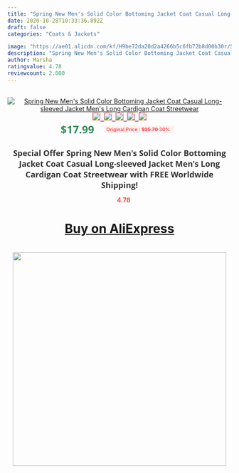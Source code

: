 ```yaml
---
title: "Spring New Men's Solid Color Bottoming Jacket Coat Casual Long-sleeved Jacket Men's Long Cardigan Coat Streetwear"
date: 2020-10-28T10:33:36.892Z
draft: false
categories: "Coats & Jackets"

image: "https://ae01.alicdn.com/kf/H9be72da20d2a4266b5c6fb72b8d00b30r/Spring-New-Men-s-Solid-Color-Bottoming-Jacket-Coat-Casual-Long-sleeved-Jacket-Men-s-Long.jpg"
description: "Spring New Men's Solid Color Bottoming Jacket Coat Casual Long-sleeved Jacket Men's Long Cardigan Coat Streetwear"
author: Marsha
ratingvalue: 4.78
reviewcount: 2.000
---
```

<br>
<div style="text-align: center;">
<a href="https://s.click.aliexpress.com/e/_APfHCv" target="_blank" rel="nofollow noopener noreferrer"><img alt="Spring New Men's Solid Color Bottoming Jacket Coat Casual Long-sleeved Jacket Men's Long Cardigan Coat Streetwear" class="magnifier-image" src="https://ae01.alicdn.com/kf/H9be72da20d2a4266b5c6fb72b8d00b30r/Spring-New-Men-s-Solid-Color-Bottoming-Jacket-Coat-Casual-Long-sleeved-Jacket-Men-s-Long.jpg_640x640.jpg">
<br>
<img style="border:1px solid salmon" src="https://ae01.alicdn.com/kf/H9be72da20d2a4266b5c6fb72b8d00b30r/Spring-New-Men-s-Solid-Color-Bottoming-Jacket-Coat-Casual-Long-sleeved-Jacket-Men-s-Long.jpg_120x120.jpg">&nbsp;&nbsp;<img style="border:1px solid salmon" src="https://ae01.alicdn.com/kf/H914410c451ec45cc982cc9ebe3160cd1U/Spring-New-Men-s-Solid-Color-Bottoming-Jacket-Coat-Casual-Long-sleeved-Jacket-Men-s-Long.jpg_120x120.jpg">&nbsp;&nbsp;<img style="border:1px solid salmon" src="https://ae01.alicdn.com/kf/H7884f2e2d5a64147842b3e979ae6b637k/Spring-New-Men-s-Solid-Color-Bottoming-Jacket-Coat-Casual-Long-sleeved-Jacket-Men-s-Long.jpg_120x120.jpg">&nbsp;&nbsp;<img style="border:1px solid salmon" src="https://ae01.alicdn.com/kf/Ha5fe060a161441aa91c2d2fc607945f3e/Spring-New-Men-s-Solid-Color-Bottoming-Jacket-Coat-Casual-Long-sleeved-Jacket-Men-s-Long.jpg_120x120.jpg">&nbsp;&nbsp;<img style="border:1px solid salmon" src="https://ae01.alicdn.com/kf/H97de7fdfca834fb8946a37b5f6cca510L/Spring-New-Men-s-Solid-Color-Bottoming-Jacket-Coat-Casual-Long-sleeved-Jacket-Men-s-Long.jpg_120x120.jpg"></a></div><br0>
<div style="text-align: center;"><span style="background-color: white; border: 0px; box-sizing: border-box; color: seagreen; display: inline-block; font-family: &quot;open sans&quot; , &quot;arial&quot; , &quot;helvetica&quot; , sans-serif , &quot;heiti&quot;; font-size: 24px; font-stretch: inherit; font-weight: 700; line-height: inherit; margin: 0px 10px 0px 0px; padding: 0px; vertical-align: middle;">$17.99 </span>
<span style="background: rgb(255 , 241 , 241); border-radius: 3px; border: 0px; box-sizing: border-box; color: #ff4747; display: inline-block; font-family: inherit; font-size: 12px; font-stretch: inherit; font-style: inherit; font-variant: inherit; font-weight: 600; line-height: inherit; margin: 0px; padding: 2px 5px; transform: scale(0.9); vertical-align: middle;">Original Price : <b style="text-decoration: line-through;">$25.70 </b> 30%&nbsp;&nbsp;</span></div>
<h1 style="color: #333333; display: inline-block; font-family: &quot;open sans&quot; , &quot;arial&quot; , &quot;helvetica&quot; , sans-serif , &quot;heiti&quot;; font-size: 18px; font-stretch: inherit; font-weight: 700; text-align: center;">Special Offer Spring New Men's Solid Color Bottoming Jacket Coat Casual Long-sleeved Jacket Men's Long Cardigan Coat Streetwear with FREE Worldwide Shipping!</h1>
<div style="color: #ff4747; text-align: center;">
<img src="https://4.bp.blogspot.com/-M0ZcTcb-5uY/XleCXlxnR4I/AAAAAAAAAEc/OrjgMkXV1oMQFaCRZj5HQwOCBcu3w1FegCPcBGAYYCw/s1600/star.png" style="height: 15px;">&nbsp;<b>4.78</b></div>
<div class="button_cont" align="center"><a class="buynow_a" href="https://s.click.aliexpress.com/e/_APfHCv" target="_blank" rel="nofollow noopener noreferrer"><H1>Buy on AliExpress</H1></a></div><br>
<div class="separator" style="clear: both; text-align: center;">
<img src="https://lh3.googleusercontent.com/-pTy5HemUv9M/XlePHvY0dAI/AAAAAAAAAE4/0nX5iRUoIWY8eMW9Dpxeirr157OZliDIgCLcBGAsYHQ/s1600/badge.gif" width="480">
</div>
